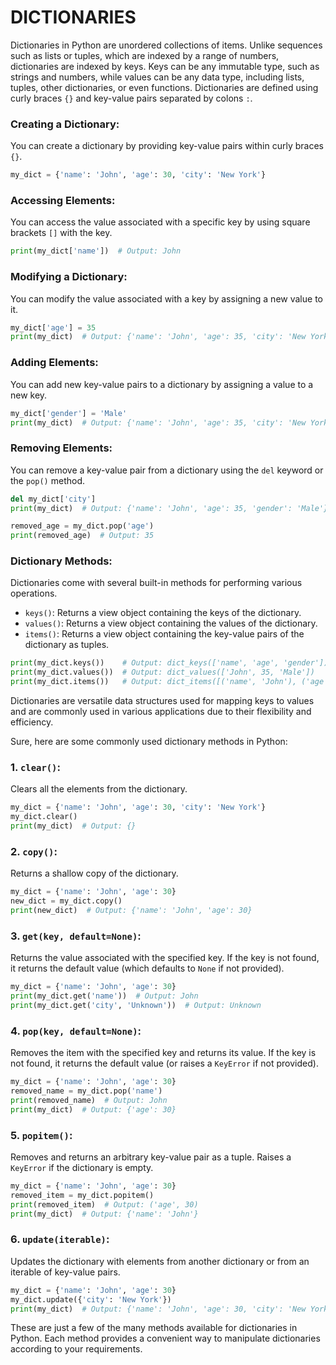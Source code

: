 
# DICTIONARIES

Dictionaries in Python are unordered collections of items. Unlike sequences such as lists or tuples, which are indexed by a range of numbers, dictionaries are indexed by keys. Keys can be any immutable type, such as strings and numbers, while values can be any data type, including lists, tuples, other dictionaries, or even functions. Dictionaries are defined using curly braces `{}` and key-value pairs separated by colons `:`.

### Creating a Dictionary:

You can create a dictionary by providing key-value pairs within curly braces `{}`.

```python
my_dict = {'name': 'John', 'age': 30, 'city': 'New York'}

```

### Accessing Elements:

You can access the value associated with a specific key by using square brackets `[]` with the key.

```python
print(my_dict['name'])  # Output: John

```

### Modifying a Dictionary:

You can modify the value associated with a key by assigning a new value to it.

```python
my_dict['age'] = 35
print(my_dict)  # Output: {'name': 'John', 'age': 35, 'city': 'New York'}

```

### Adding Elements:

You can add new key-value pairs to a dictionary by assigning a value to a new key.

```python
my_dict['gender'] = 'Male'
print(my_dict)  # Output: {'name': 'John', 'age': 35, 'city': 'New York', 'gender': 'Male'}

```

### Removing Elements:

You can remove a key-value pair from a dictionary using the `del` keyword or the `pop()` method.

```python
del my_dict['city']
print(my_dict)  # Output: {'name': 'John', 'age': 35, 'gender': 'Male'}

removed_age = my_dict.pop('age')
print(removed_age)  # Output: 35

```

### Dictionary Methods:

Dictionaries come with several built-in methods for performing various operations.

- `keys()`: Returns a view object containing the keys of the dictionary.
- `values()`: Returns a view object containing the values of the dictionary.
- `items()`: Returns a view object containing the key-value pairs of the dictionary as tuples.

```python
print(my_dict.keys())    # Output: dict_keys(['name', 'age', 'gender'])
print(my_dict.values())  # Output: dict_values(['John', 35, 'Male'])
print(my_dict.items())   # Output: dict_items([('name', 'John'), ('age', 35), ('gender', 'Male')])

```

Dictionaries are versatile data structures used for mapping keys to values and are commonly used in various applications due to their flexibility and efficiency.

Sure, here are some commonly used dictionary methods in Python:

### 1. `clear()`:

Clears all the elements from the dictionary.

```python
my_dict = {'name': 'John', 'age': 30, 'city': 'New York'}
my_dict.clear()
print(my_dict)  # Output: {}

```

### 2. `copy()`:

Returns a shallow copy of the dictionary.

```python
my_dict = {'name': 'John', 'age': 30}
new_dict = my_dict.copy()
print(new_dict)  # Output: {'name': 'John', 'age': 30}

```

### 3. `get(key, default=None)`:

Returns the value associated with the specified key. If the key is not found, it returns the default value (which defaults to `None` if not provided).

```python
my_dict = {'name': 'John', 'age': 30}
print(my_dict.get('name'))  # Output: John
print(my_dict.get('city', 'Unknown'))  # Output: Unknown

```

### 4. `pop(key, default=None)`:

Removes the item with the specified key and returns its value. If the key is not found, it returns the default value (or raises a `KeyError` if not provided).

```python
my_dict = {'name': 'John', 'age': 30}
removed_name = my_dict.pop('name')
print(removed_name)  # Output: John
print(my_dict)  # Output: {'age': 30}

```

### 5. `popitem()`:

Removes and returns an arbitrary key-value pair as a tuple. Raises a `KeyError` if the dictionary is empty.

```python
my_dict = {'name': 'John', 'age': 30}
removed_item = my_dict.popitem()
print(removed_item)  # Output: ('age', 30)
print(my_dict)  # Output: {'name': 'John'}

```

### 6. `update(iterable)`:

Updates the dictionary with elements from another dictionary or from an iterable of key-value pairs.

```python
my_dict = {'name': 'John', 'age': 30}
my_dict.update({'city': 'New York'})
print(my_dict)  # Output: {'name': 'John', 'age': 30, 'city': 'New York'}

```

These are just a few of the many methods available for dictionaries in Python. Each method provides a convenient way to manipulate dictionaries according to your requirements.
